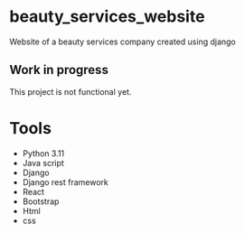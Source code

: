 # beauty_services_website
Website of a beauty services company created using django

## Work in progress
This project is not functional yet. 

# Tools

- Python 3.11
- Java script
- Django
- Django rest framework
- React
- Bootstrap
- Html
- css
